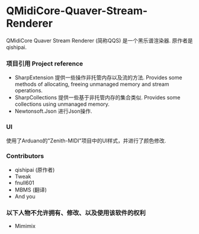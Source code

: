 # QMidiCore-Quaver-Stream-Renderer
QMidiCore Quaver Stream Renderer (简称QQS) 是一个黑乐谱渲染器. 原作者是qishipai.

### 项目引用 Project reference
- SharpExtension 提供一些操作非托管内存以及流的方法. Provides some methods of allocating, freeing unmanaged memory and stream operations.
- SharpCollections 提供一些基于非托管内存的集合类似. Provides some collections using unmanaged memory.
- Newtonsoft.Json 进行Json操作.

### UI
使用了Arduano的"Zenith-MIDI"项目中的UI样式，并进行了颜色修改.

### Contributors
- qishipai (原作者)
- Tweak
- fnull601
- MBMS (翻译)
- And you

### 以下人物不允许拥有、修改、以及使用该软件的权利
- Mimimix
